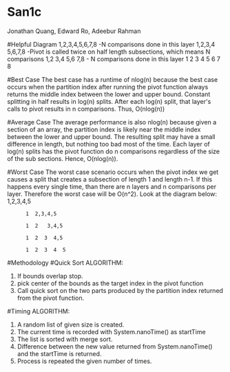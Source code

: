 # San1c
Jonathan Quang, Edward Ro, Adeebur Rahman 

#Helpful Diagram
                                 1,2,3,4,5,6,7,8              -N comparisons done in this layer
                              1,2,3,4      5,6,7,8            -Pivot is called twice on half length subsections, which means N comparisons
                            1,2    3,4      5,6   7,8         - N comparisons done in this layer
                           1  2   3   4    5   6   7  8


#Best Case
The best case has a runtime of nlog(n) because the best case occurs when the partition index after running the pivot function always
returns the middle index between the lower and upper bound. Constant splitting in half results in log(n) splits. After each log(n) split,
that layer's calls to pivot results in n comparisons. Thus, O(nlog(n))

#Average Case
The average performance is also nlog(n) because given a section of an array, the partition index is likely near the middle index between
the lower and upper bound. The resulting split may have a small difference in length, but nothing too bad most of the time. Each layer of
log(n) splits has the pivot function do n comparisons regardless of the size of the sub sections. Hence, O(nlog(n)).

#Worst Case
The worst case scenario occurs when the pivot index we get causes a split that creates a subsection of length 1 and length n-1. If this
happens every single time, than there are n layers and n comparisons per layer. Therefore the worst case will be O(n^2). Look at the
diagram below:
          1,2,3,4,5  
          
          1  2,3,4,5  
          
          1  2   3,4,5 
          
          1  2  3  4,5  
          
          1  2  3  4  5 

#Methodology
  #Quick Sort ALGORITHM:
   1. If bounds overlap stop.
   2. pick center of the bounds as the target index in the pivot function
   3. Call quick sort on the two parts produced by the partition index returned
      from the pivot function.
      

   #Timing ALGORITHM:
  1. A random list of given size is created.
  2. The current time is recorded with System.nanoTime() as startTime
  3. The list is sorted with merge sort.
  4. Difference between the new value returned from System.nanoTime() and the startTime is returned.
  5. Process is repeated the given number of times.
